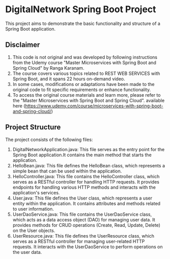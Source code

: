 # DigitalNetwork Spring Boot Project

 This project aims to demonstrate the basic functionality and structure of a Spring Boot application.

## Disclaimer

1.  This code is not original and was developed by following instructions from the Udemy course
"Master Microservices with Spring Boot and Spring Cloud"  by Ranga Karanam.
2. The course covers various topics related to  REST WEB SERVICES with Spring Boot, and it spans 22 hours on-demand video.
3. In some cases, modifications or adaptations have been made to the original code to fit specific requirements
or enhance functionality.
4. To access the original course materials and learn more, please refer to the
"Master Microservices with Spring Boot and Spring Cloud". available
here (https://www.udemy.com/course/microservices-with-spring-boot-and-spring-cloud/)

## Project Structure

The project consists of the following files:

1. DigitalNetworkApplication.java: This file serves as the entry point for the Spring Boot application.It contains the main
method that starts the application.
2. HelloBean.java: This file defines the HelloBean class, which represents a simple bean that can be used within the application.
3. HelloController.java: This file contains the HelloController class, which serves as a RESTful controller
for handling HTTP requests. It provides endpoints for handling various HTTP methods and interacts with the application's services.
4. User.java: This file defines the User class, which represents a user entity within the application. It contains attributes and 
 methods related to user information.
5. UserDaoService.java: This file contains the UserDaoService class, which acts as a data access object (DAO) for managing user data.
It provides methods for CRUD operations (Create, Read, Update, Delete) on the User objects.
6. UserResource.java: This file defines the UserResource class, which serves as a RESTful controller for managing user-related HTTP requests.
It interacts with the UserDaoService to perform operations on the user data.
